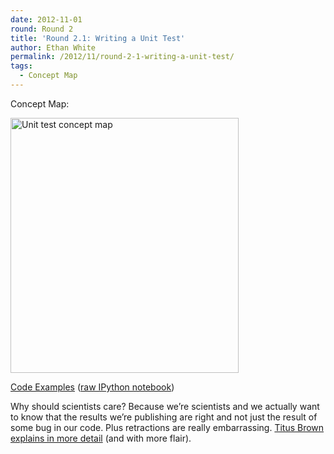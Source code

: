 ```yaml
---
date: 2012-11-01
round: Round 2
title: 'Round 2.1: Writing a Unit Test'
author: Ethan White
permalink: /2012/11/round-2-1-writing-a-unit-test/
tags:
  - Concept Map
---
```

Concept Map:

[<img class="alignnone  wp-image-892" title="unit_test_concept_map" src="/software-carpentry-training-website/uploads/2012/11/unit_test_concept_map-1013x1024.jpg" alt="Unit test concept map" width="365" height="408" />][1]

[Code Examples][2] ([raw IPython notebook][3])

Why should scientists care? Because we&#8217;re scientists and we actually want to know that the results we&#8217;re publishing are right and not just the result of some bug in our code. Plus retractions are really embarrassing. [Titus Brown explains in more detail][4] (and with more flair).

 [1]: /software-carpentry-training-website/uploads/2012/11/unit_test_concept_map.jpg
 [2]: http://nbviewer.ipython.org/url/raw.github.com/ethanwhite/teaching-swc/master/unittest_examples.ipynb
 [3]: https://github.com/ethanwhite/teaching-swc/blob/master/unittest_examples.ipynb
 [4]: http://ivory.idyll.org/blog/automated-testing-and-research-software.html

